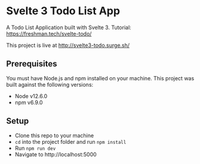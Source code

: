 # Svelte 3 Todo List App

A Todo List Application built with Svelte 3. Tutorial: https://freshman.tech/svelte-todo/

This project is live at http://svelte3-todo.surge.sh/

## Prerequisites

You must have Node.js and npm installed on your machine. This project was built against the following versions:

- Node v12.6.0
- npm v6.9.0

## Setup

- Clone this repo to your machine
- `cd` into the project folder and run `npm install`
- Run `npm run dev`
- Navigate to http://localhost:5000
